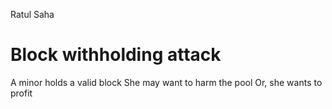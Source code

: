 Ratul Saha

Block withholding attack
============

A minor holds a valid block
She may want to harm the pool
Or, she wants to profit

